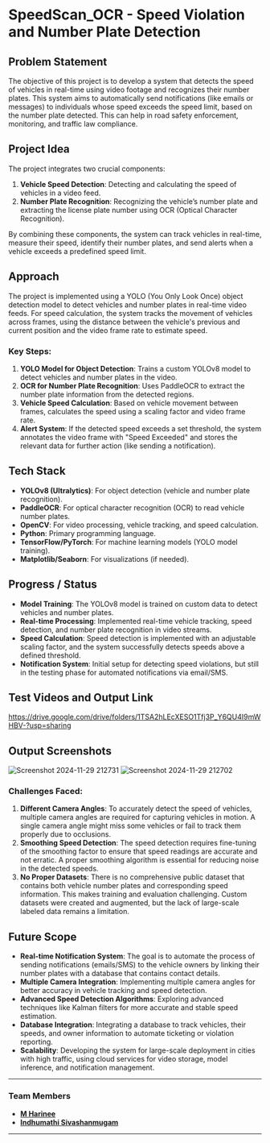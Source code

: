 # SpeedScan_OCR - Speed Violation and Number Plate Detection

## Problem Statement
The objective of this project is to develop a system that detects the speed of vehicles in real-time using video footage and recognizes their number plates. This system aims to automatically send notifications (like emails or messages) to individuals whose speed exceeds the speed limit, based on the number plate detected. This can help in road safety enforcement, monitoring, and traffic law compliance.

## Project Idea
The project integrates two crucial components:
1. **Vehicle Speed Detection**: Detecting and calculating the speed of vehicles in a video feed.
2. **Number Plate Recognition**: Recognizing the vehicle’s number plate and extracting the license plate number using OCR (Optical Character Recognition).
  
By combining these components, the system can track vehicles in real-time, measure their speed, identify their number plates, and send alerts when a vehicle exceeds a predefined speed limit.


## Approach
The project is implemented using a YOLO (You Only Look Once) object detection model to detect vehicles and number plates in real-time video feeds. For speed calculation, the system tracks the movement of vehicles across frames, using the distance between the vehicle's previous and current position and the video frame rate to estimate speed.

### Key Steps:
1. **YOLO Model for Object Detection**: Trains a custom YOLOv8 model to detect vehicles and number plates in the video.
2. **OCR for Number Plate Recognition**: Uses PaddleOCR to extract the number plate information from the detected regions.
3. **Vehicle Speed Calculation**: Based on vehicle movement between frames, calculates the speed using a scaling factor and video frame rate.
4. **Alert System**: If the detected speed exceeds a set threshold, the system annotates the video frame with "Speed Exceeded" and stores the relevant data for further action (like sending a notification).

## Tech Stack
- **YOLOv8 (Ultralytics)**: For object detection (vehicle and number plate recognition).
- **PaddleOCR**: For optical character recognition (OCR) to read vehicle number plates.
- **OpenCV**: For video processing, vehicle tracking, and speed calculation.
- **Python**: Primary programming language.
- **TensorFlow/PyTorch**: For machine learning models (YOLO model training).
- **Matplotlib/Seaborn**: For visualizations (if needed).
  
## Progress / Status
- **Model Training**: The YOLOv8 model is trained on custom data to detect vehicles and number plates.
- **Real-time Processing**: Implemented real-time vehicle tracking, speed detection, and number plate recognition in video streams.
- **Speed Calculation**: Speed detection is implemented with an adjustable scaling factor, and the system successfully detects speeds above a defined threshold.
- **Notification System**: Initial setup for detecting speed violations, but still in the testing phase for automated notifications via email/SMS.

## Test Videos and Output Link
https://drive.google.com/drive/folders/1TSA2hLEcXESO1Tfj3P_Y6QU4I9mWHBV-?usp=sharing

## Output Screenshots
![Screenshot 2024-11-29 212731](https://github.com/user-attachments/assets/3bf4da8b-c8f1-4f43-9d2b-bd01a63c10af)
![Screenshot 2024-11-29 212702](https://github.com/user-attachments/assets/ae2481dd-832e-4624-997d-8b9290184339)

### Challenges Faced:
1. **Different Camera Angles**: To accurately detect the speed of vehicles, multiple camera angles are required for capturing vehicles in motion. A single camera angle might miss some vehicles or fail to track them properly due to occlusions.
2. **Smoothing Speed Detection**: The speed detection requires fine-tuning of the smoothing factor to ensure that speed readings are accurate and not erratic. A proper smoothing algorithm is essential for reducing noise in the detected speeds.
3. **No Proper Datasets**: There is no comprehensive public dataset that contains both vehicle number plates and corresponding speed information. This makes training and evaluation challenging. Custom datasets were created and augmented, but the lack of large-scale labeled data remains a limitation.

## Future Scope
- **Real-time Notification System**: The goal is to automate the process of sending notifications (emails/SMS) to the vehicle owners by linking their number plates with a database that contains contact details.
- **Multiple Camera Integration**: Implementing multiple camera angles for better accuracy in vehicle tracking and speed detection.
- **Advanced Speed Detection Algorithms**: Exploring advanced techniques like Kalman filters for more accurate and stable speed estimation.
- **Database Integration**: Integrating a database to track vehicles, their speeds, and owner information to automate ticketing or violation reporting.
- **Scalability**: Developing the system for large-scale deployment in cities with high traffic, using cloud services for video storage, model inference, and notification management.

---
### Team Members
- **[M Harinee](https://github.com/Harinee2501)**
- **[Indhumathi Sivashanmugam](https://github.com/Indhumathi-SivaShanmugam)**  
---
